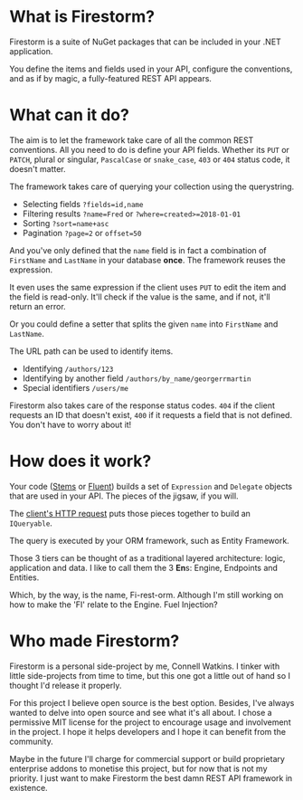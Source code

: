 # What is Firestorm?

Firestorm is a suite of NuGet packages that can be included in your .NET application.

You define the items and fields used in your API, configure the conventions, and as if by magic, a fully-featured REST API appears.

# What can it do?

The aim is to let the framework take care of all the common REST conventions. All you need to do is define your API fields. Whether its `PUT` or `PATCH`, plural or singular, `PascalCase` or `snake_case`, `403` or `404` status code, it doesn't matter.

The framework takes care of querying your collection using the querystring.

- Selecting fields `?fields=id,name`
- Filtering results `?name=Fred` or `?where=created>=2018-01-01`
- Sorting `?sort=name+asc`
- Pagination `?page=2` or `offset=50`

And you've only defined that the `name` field is in fact a combination of `FirstName` and `LastName` in your database **once**. The framework reuses the expression.

It even uses the same expression if the client uses `PUT` to edit the item and the field is read-only. It'll check if the value is the same, and if not, it'll return an error.

Or you could define a setter that splits the given `name` into `FirstName` and `LastName`.

The URL path can be used to identify items.

- Identifying `/authors/123`
- Identifying by another field `/authors/by_name/georgerrmartin`
- Special identifiers `/users/me`

Firestorm also takes care of the response status codes. `404` if the client requests an ID that doesn't exist, `400` if it requests a field that is not defined. You don't have to worry about it!

# How does it work?

Your code ([Stems](../stems/stems-intro.md) or [Fluent](../fluent/fluent-intro.md)) builds a set of `Expression` and `Delegate` objects that are used in your API. The pieces of the jigsaw, if you will.

The [client's HTTP request](../endpoints/basic-requests.md) puts those pieces together to build an `IQueryable`.

The query is executed by your ORM framework, such as Entity Framework.

Those 3 tiers can be thought of as a traditional layered architecture: logic, application and data. I like to call them the 3 **En**s: Engine, Endpoints and Entities.

Which, by the way, is the name, Fi-rest-orm. Although I'm still working on how to make the 'FI' relate to the Engine. Fuel Injection?


# Who made Firestorm?

Firestorm is a personal side-project by me, Connell Watkins. I tinker with little side-projects from time to time, but this one got a little out of hand so I thought I'd release it properly.

For this project I believe open source is the best option. Besides, I've always wanted to delve into open source and see what it's all about. I chose a permissive MIT license for the project to encourage usage and involvement in the project. I hope it helps developers and I hope it can benefit from the community.

Maybe in the future I'll charge for commercial support or build proprietary enterprise addons to monetise this project, but for now that is not my priority. I just want to make Firestorm the best damn REST API framework in existence.